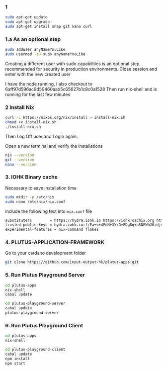 ### 1
```bash
sudo apt-get update
sudo apt-get upgrade
sudo apt-get install snap git nano curl
```


### 1.a As an optional step 
```bash
sudo adduser anyNameYouLike
sudo usermod -aG sudo anyNameYouLike
```
Creating a different user with sudo capabilities is an optional step, recommended for security in production environments. Close session and enter with the new created user

I have the node running,
I also checkout to 6aff97d596ac9d59460aab5c65627b1c8c0a1528
Then run nix-shell and is running for the last few minutes

### 2 Install Nix
```bash
curl -L https://nixos.org/nix/install > install-nix.sh
chmod +x install-nix.sh
./install-nix.sh
```

Then Log Off user and LogIn again.

Open a new terminal and verify the installations

```bash
nix --version
git --version
nano --version
```

### 3. IOHK Binary cache
Necessary to save installation time
```bash
sudo mkdir -p /etc/nix
sudo nano /etc/nix/nix.conf
```

include the following text into `nix.conf` file

```bash
substituters        = https://hydra.iohk.io https://iohk.cachix.org https://cache.nixos.org/
trusted-public-keys = hydra.iohk.io:f/Ea+s+dFdN+3Y/G+FDgSq+a5NEWhJGzdjvKNGv0/EQ= iohk.cachix.org-1:DpRUyj7h7V830dp/i6Nti+NEO2/nhblbov/8MW7Rqoo= cache.nixos.org-1:6NCHdD59X431o0gWypbMrAURkbJ16ZPMQFGspcDShjY=
experimental-features = nix-command flakes
```

### 4. PLUTUS-APPLICATION-FRAMEWORK
Go to your cardano development folder 

```bash
git clone https://github.com/input-output-hk/plutus-apps.git
```

### 5. Run Plutus Playground Server

```bash
cd plutus-apps
nix-shell
cabal update
```

```bash
cd plutus-playground-server
cabal update
plutus-playground-server
```

### 6. Run Plutus Playground Client
```bash
cd plutus-apps
nix-shell
```

```bash
cd plutus-playground-client
cabal update
npm install
npm start
```


